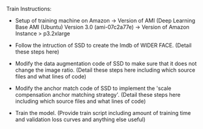 Train Instructions:

- Setup of training machine on Amazon 
-> Version of AMI (Deep Learning Base AMI (Ubuntu) Version 3.0 (ami-07c2a77e)
-> Version of Amazon Instance > p3.2xlarge

- Follow the intruction of SSD to create the lmdb of WIDER FACE.
(Detail these steps here)

- Modify the data augmentation code of SSD to make sure that it does not change the image ratio.
(Detail these steps here including which source files and what lines of code)

- Modify the anchor match code of SSD to implement the 'scale compensation anchor matching strategy'.
(Detail these steps here including which source files and what lines of code)

- Train the model.
(Provide train script including amount of training time and validation loss curves and anything else useful)
